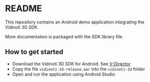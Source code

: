 # README

This repository contains an Android demo application integrating the Vidinoti 3D SDK.

More documentation is packaged with the SDK library file.

## How to get started

* Download the Vidinoti 3D SDK for Android. See [V-Director](https://armanager.vidinoti.com)
* Copy the file `vidinoti-3d-release.aar` into the `vidinoti-3d` folder
* Open and run the application using Android Studio